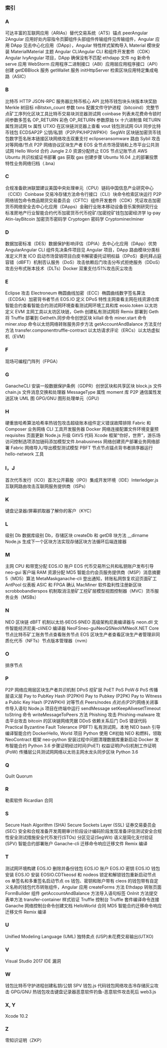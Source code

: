 ### 索引

### A

可达丰富的互联网应用（ARIAs）替代交易系统（ATS）锚点 peerAngular 2Angular 应用好处内容指令页脚组件头部组件传输组件见传输组件，Angular 应用 DApp 见去中心化应用（DApp），Angular 特性样式架构导入 Material 模块安装 MaterialMaterial 主题 Angular CLIAngular CLI 和组件开发套件（CDK）Angular IvyAngular 项目，DApp 确保没有不匹配 ethdapp 文件 ng 新命令 serve 应用 WebStorm 应用程序二进制接口（ABI）应用层应用程序接口（API）创建 getDBBlock 服务 getWallet 服务 initHttpServer 检索区块应用特定集成电路（ASIC）

### B

比特币 HTTP JSON-RPC 服务器比特币核心 API 比特币钱包块头块版本块奖励 Merkle 树目标 nBitstxn_count 参数 txns 配置文件守护进程（bitcoind）完整节点矿工序列化区块工具比特币交易块浏览器测试网 coinbase 列表未花费命令锁时间参数多签名 OP_RETURN 彩色 OP_RETURN 参数原始 tx 十六进制值 RETURN 属性测试网 tx 属性 UTXO 在区块链浏览器上查看 vout 钱包测试网 GUI 同步比特币钱包 ECDSAP2P 公钥/私钥（P2P/PK/HP2WPKH）SegWit 区块链加密货币钱包数字签名账本链接区块网络攻击双重支付 eclipseransomware 路由 Sybil 攻击对等网络/节点 P2P 网络协议区块生产者 EOS 全节点市场营销和上市平台公共测试网 Hello World 合约 Jungle 2.0 资源分配终止 EOS 节点记账节点 AWS Ubuntu 共识权威证书部署 gas 获取 gas 创建步骤 Ubuntu 16.04 上的部署投票特性业务网络归档（.bna）

### C

合规准备欧洲联盟建议美国中央处理单元（CPU）链码中国信息产业研究中心（CCID）Coinbase 交易冷存储方法命令行接口（CLI）块命令检索区块运行 P2P 网络钱包命令商品期货交易委员会（CFTC）组件开发套件（CDK）凭证攻击加密货币网络安全去中心化应用（DApps）金融行业账本移动设备音乐案例研究行业标准房地产行业智能合约代币加密货币代币挖矿/加密挖矿钱包加密经济学 Ig-pay Atin-layBitcoin 加密货币密码学 Cryptogen 密码学 Cryptominer/miner

### D

数据加密标准（DES）数据保护影响评估（DPIA）去中心化应用（DApp）优势 AngularAngular CLI 组件先决条件项目见 Angular 项目，DApp 路由模块分类标准定义开发 ICO 启动市场营销项目白皮书解密委托证明权益（DPoS）委托拜占庭容错（dBFT）机制否认服务（DoS）攻击依赖后门攻击分布式拒绝服务（DDoS）攻击分布式账本技术（DLTs）Docker 双重支付/51%攻击灰尘攻击

### E

Eclipse 攻击 Electroneum 椭圆曲线加密（ECC）椭圆曲线数字签名算法（ECDSA）加密背书者节点 EOS.IO 定义 DPoS 特性主网查看主网在线资源仓库智能合约查看智能合约测试网环境查看测试网环境工具和库 eosio.token 以太坊定义 EVM 主网工具以太坊区块链，Geth 创建私有测试网将 Remix 部署到 Geth 将 Truffle 部署到 Getheth.同步命令创世区块 killall 命令 miner.start 命令 miner.stop 命令以太坊网络转账服务异步方法 getAccountAndBalance 方法支付方法 transfer.componenttruffle-contract 以太坊请求评论（ERCs）以太坊虚拟机（EVM）

### F

现场可编程门阵列（FPGA）

### G

GanacheCLI 安装一般数据保护条例（GDPR）创世区块和共享区块 block.js 文件 chain.js 文件消息交换和处理器 MessageType 属性 moment 库 P2P 通信属性发送区块 UML 图 GPG/GNU 图形处理单元（GPU）

### H

硬重放哈希算法哈希率热钱包攻击超级账本组件定义错误故障排除 Fabric 和 Composer 业务网络 CLI 工具开发服务器 Docker 网络连接配置文件环境变量预 requisites 页面更新 Node.js 升级 GitVS 代码 Xcode 框架“你好，世界”，游乐场访问控制选项添加链码添加模型文件.bnabusiness 网络创建资产部署业务网络部署 Fabric 网络导入/导出模型测试模型 PBFT 节点节点锚点背书者排序器运行 hello-network 工具

### I，J

首次代币发行（ICO）首次公开募股（IPO）集成开发环境（IDE）Interledger.js 互联网路由攻击互联网服务提供商（ISPs）

### K

键盘记录器/屏幕抓取器了解你的客户（KYC）

### L

级别 Db 数据库级别 Db，存储区块 createDb 和 getDB 块方法 __dirname Node.js 生成下一个区块方法实现存储区块方法循环后端连接器

### M

主网 CPU 和带宽分配 EOS.IO 账户 EOS 代币交易所公共和私钥账户发布引导 neo-gui 客户端 RAM 资源分配 MD5 智能合约会员服务提供商（MSP）消息摘要 5（MD5）算法 MetaMaskganache-cli 登出通知，转账私网恢复欢迎页面矿工 AntPool 仪表板 ASIC 和 FPGA 确认 MacMiner 软件盈利性注册新区块 scrobbobandlerspos 机制取消注册矿工挖矿层模型视图控制器（MVC）货币服务业务（MSBs）

### N

NEO 区块链 dBFT 机制以太坊*与*EOS*与*NEO 高级架构尼奥编译器与 neon.dll 文件智能经济尼奥-cliNEO 编译器 NeoFSneo-guiNeoQSNeoVMNeoX.NET Core 节点比特币矿工账务节点查看账务节点 EOS 区块生产者查看区块生产者管理非同质化代币（NFTs）节点版本管理器（nvm）

### O

排序节点

### P

P2P 网络应用层区块生产者共识机制 DPoS 挖矿层 PoET PoS PoW*与* PoS 传播层语义层 Pay to PubKey Hash (P2PKH) Pay to Pubkey (P2PK) Pay to Witness a Public Key Hash (P2WPKH) 对等节点 Peers/nodes 点对点(P2P)网络关闭事件导入语句 Node.js 项目在终端中运行 sendMessage setKeepAlivesetTimeout toString 命令 writeMessageToPeers 方法 Phishing 攻击 Phishing-malware 攻击平台攻击 bitcoin 的区块链网络凭据 DDoS 依赖关系后门 DoS 错误代码 Practical Byzantine Fault Tolerance (PBFT) 私有测试网，本地 NEO bash 引导编译智能合约 DockerHello, World 项目 Python 使用 C#初始 NEO 和燃料，领取 NeoContract 框架 neo-python 安装过程中问题清理数据库重新启动 Docker 发布智能合约 Python 3.6 步骤证明经过时间(PoET) 权益证明(PoS)机制工作证明(PoW) 传播层公共测试网网络以太坊主网水龙头同步区块 Python 3.6

### Q

Quilt Quorum

### R

勒索软件 Ricardian 合同

### S

Secure Hash Algorithm (SHA) Secure Sockets Layer (SSL) 证券交易委员会(SEC) 安全和合规准备开发周期审计阶段设计编码阶段发现准备评估测试安全合规性安全测试措施安全代币发行(STOs) 分区见证(SegWit) 语义层简化支付验证(SPV) 智能合约部署账户 Ganache-cli 迁移命令响应迁移文件 Remix 编译

### T

测试网环境构建 EOS.IO 删除并备份钱包 EOS.IO 账户 EOS.IO 密钥 EOS.IO 钱包安装 EOS.IO 安装 EOSIO.CDTkeosd 和 nodeos 锁定和解锁钱包重新启动节点 os 单签名和多重签名启动节点 os 钱包、密钥和账户带有 cleos 的钱包带有自定义名称的钱包代币转账组件，Angular 应用 createForms 方法 Ethdapp 转账页面 FormBuilder 组件 getAccountAndBalance 方法导入语句<mat-form-field>标签 OnInit 方法提交表单方法 transfer-container 样式验证 Truffle 控制台 Truffle 套件编译命令连接 Ganache 网络控制台命令创建文档 HelloWorld 合同 MD5 智能合约迁移命令响应迁移文件 Remix 编译

### U

Unified Modeling Language (UML) 独特卖点 (USP)未花费交易输出(UTXO)

### V

Visual Studio 2017 IDE 漏洞

### W

钱包比特币守护进程创建私钥/公钥 SPV 钱包.js 代码钱包网络攻击冷存储灰尘攻击 GPG/GNU 热钱包攻击键盘记录器恶意软件钓鱼-恶意软件攻击死后 web3.js

### X, Y

Xcode 10.2

### Z

零知识证明（ZKP）
